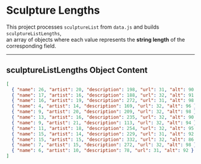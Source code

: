 # Sculpture Lengths

This project processes `sculptureList` from `data.js` and builds `sculptureListLengths`,  
an array of objects where each value represents the **string length** of the corresponding field.

---

## sculptureListLengths Object Content

```json
[
  { "name": 26, "artist": 20, "description": 198, "url": 31, "alt": 90 },
  { "name": 17, "artist": 16, "description": 188, "url": 32, "alt": 91 },
  { "name": 16, "artist": 19, "description": 272, "url": 31, "alt": 98 },
  { "name": 4, "artist": 14, "description": 169, "url": 32, "alt": 96 },
  { "name": 9, "artist": 20, "description": 209, "url": 32, "alt": 98 },
  { "name": 13, "artist": 16, "description": 235, "url": 32, "alt": 90 },
  { "name": 9, "artist": 21, "description": 113, "url": 32, "alt": 94 },
  { "name": 11, "artist": 18, "description": 254, "url": 32, "alt": 95 },
  { "name": 15, "artist": 14, "description": 229, "url": 31, "alt": 92 },
  { "name": 15, "artist": 15, "description": 332, "url": 32, "alt": 86 },
  { "name": 7, "artist": 15, "description": 272, "url": 32, "alt": 98 },
  { "name": 6, "artist": 10, "description": 78, "url": 31, "alt": 92 }
]
